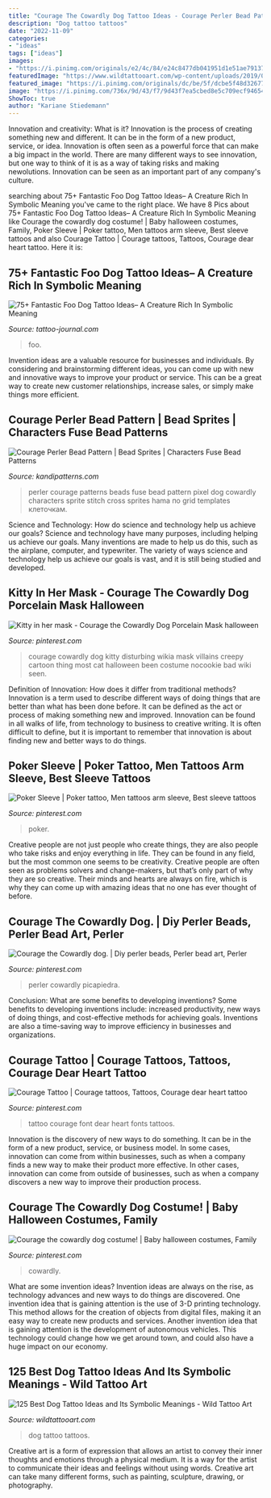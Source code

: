 ```yaml
---
title: "Courage The Cowardly Dog Tattoo Ideas - Courage Perler Bead Pattern"
description: "Dog tattoo tattoos"
date: "2022-11-09"
categories:
- "ideas"
tags: ["ideas"]
images:
- "https://i.pinimg.com/originals/e2/4c/84/e24c8477db041951d1e51ae791374d51.jpg"
featuredImage: "https://www.wildtattooart.com/wp-content/uploads/2019/02/dog-tattoo-91.jpg"
featured_image: "https://i.pinimg.com/originals/dc/be/5f/dcbe5f48d32677d1ae7d01f637f95d5c.png"
image: "https://i.pinimg.com/736x/9d/43/f7/9d43f7ea5cbed8e5c709ecf946543e65.jpg"
ShowToc: true
author: "Kariane Stiedemann"
---
```



Innovation and creativity: What is it?
Innovation is the process of creating something new and different. It can be in the form of a new product, service, or idea. Innovation is often seen as a powerful force that can make a big impact in the world. There are many different ways to see innovation, but one way to think of it is as a way of taking risks and making newolutions. Innovation can be seen as an important part of any company's culture.

	

		
searching about 75+ Fantastic Foo Dog Tattoo Ideas– A Creature Rich In Symbolic Meaning you've came to the right place. We have 8 Pics about 75+ Fantastic Foo Dog Tattoo Ideas– A Creature Rich In Symbolic Meaning like Courage the cowardly dog costume! | Baby halloween costumes, Family, Poker Sleeve | Poker tattoo, Men tattoos arm sleeve, Best sleeve tattoos and also Courage Tattoo | Courage tattoos, Tattoos, Courage dear heart tattoo. Here it is:
		
    
## 75+ Fantastic Foo Dog Tattoo Ideas– A Creature Rich In Symbolic Meaning

<img loading=lazy src="https://tattoo-journal.com/wp-content/uploads/2016/08/foo-dog-tattoo25.jpg" onerror="this.onerror=null;this.src='https://tse3.mm.bing.net/th?id=OIP.xcic9GS3WeAs1O9h55HxlwHaHa&amp;pid=15.1';" alt="75+ Fantastic Foo Dog Tattoo Ideas– A Creature Rich In Symbolic Meaning">

_Source: tattoo-journal.com_

>foo. 

	

Invention ideas are a valuable resource for businesses and individuals. By considering and brainstorming different ideas, you can come up with new and innovative ways to improve your product or service. This can be a great way to create new customer relationships, increase sales, or simply make things more efficient.

    
## Courage Perler Bead Pattern | Bead Sprites | Characters Fuse Bead Patterns

<img loading=lazy src="https://s3.amazonaws.com/kandipatternspatterns/characters/10678_Courage.png" onerror="this.onerror=null;this.src='https://tse4.mm.bing.net/th?id=OIP.BKHkQzTQ4i1zv9YyD8YWNAHaHa&amp;pid=15.1';" alt="Courage Perler Bead Pattern | Bead Sprites | Characters Fuse Bead Patterns">

_Source: kandipatterns.com_

>perler courage patterns beads fuse bead pattern pixel dog cowardly characters sprite stitch cross sprites hama по grid templates клеточкам. 

	

Science and Technology: How do science and technology help us achieve our goals?
Science and technology have many purposes, including helping us achieve our goals. Many inventions are made to help us do this, such as the airplane, computer, and typewriter. The variety of ways science and technology help us achieve our goals is vast, and it is still being studied and developed.

    
## Kitty In Her Mask - Courage The Cowardly Dog Porcelain Mask Halloween

<img loading=lazy src="https://i.pinimg.com/originals/dc/be/5f/dcbe5f48d32677d1ae7d01f637f95d5c.png" onerror="this.onerror=null;this.src='https://tse1.mm.bing.net/th?id=OIP.IwmKku_TV8dnmKrMN6ZzGgAAAA&amp;pid=15.1';" alt="Kitty in her mask - Courage the Cowardly Dog Porcelain Mask halloween">

_Source: pinterest.com_

>courage cowardly dog kitty disturbing wikia mask villains creepy cartoon thing most cat halloween been costume nocookie bad wiki seen. 

	

Definition of Innovation: How does it differ from traditional methods?
Innovation is a term used to describe different ways of doing things that are better than what has been done before. It can be defined as the act or process of making something new and improved. Innovation can be found in all walks of life, from technology to business to creative writing. It is often difficult to define, but it is important to remember that innovation is about finding new and better ways to do things.

    
## Poker Sleeve | Poker Tattoo, Men Tattoos Arm Sleeve, Best Sleeve Tattoos

<img loading=lazy src="https://i.pinimg.com/736x/fb/88/4f/fb884f1f0146714520102bd5a12824dd.jpg" onerror="this.onerror=null;this.src='https://tse2.mm.bing.net/th?id=OIP.sUUxe7jVVmTC9MqsIurw0AHaJQ&amp;pid=15.1';" alt="Poker Sleeve | Poker tattoo, Men tattoos arm sleeve, Best sleeve tattoos">

_Source: pinterest.com_

>poker. 

	

Creative people are not just people who create things, they are also people who take risks and enjoy everything in life. They can be found in any field, but the most common one seems to be creativity. Creative people are often seen as problems solvers and change-makers, but that’s only part of why they are so creative. Their minds and hearts are always on fire, which is why they can come up with amazing ideas that no one has ever thought of before.

    
## Courage The Cowardly Dog. | Diy Perler Beads, Perler Bead Art, Perler

<img loading=lazy src="https://i.pinimg.com/736x/39/b6/a4/39b6a41ab895e8850e8808e19b29696f.jpg" onerror="this.onerror=null;this.src='https://tse1.mm.bing.net/th?id=OIP.cxWHm_3BF86L329nAHMnyQHaFj&amp;pid=15.1';" alt="Courage the Cowardly dog. | Diy perler beads, Perler bead art, Perler">

_Source: pinterest.com_

>perler cowardly picapiedra. 

	

Conclusion: What are some benefits to developing inventions?
Some benefits to developing inventions include: increased productivity, new ways of doing things, and cost-effective methods for achieving goals. Inventions are also a time-saving way to improve efficiency in businesses and organizations.

    
## Courage Tattoo | Courage Tattoos, Tattoos, Courage Dear Heart Tattoo

<img loading=lazy src="https://i.pinimg.com/originals/e2/4c/84/e24c8477db041951d1e51ae791374d51.jpg" onerror="this.onerror=null;this.src='https://tse4.mm.bing.net/th?id=OIP.lvFeMhb6M8F-lzQTY8jElgHaNJ&amp;pid=15.1';" alt="Courage Tattoo | Courage tattoos, Tattoos, Courage dear heart tattoo">

_Source: pinterest.com_

>tattoo courage font dear heart fonts tattoos. 

	

Innovation is the discovery of new ways to do something. It can be in the form of a new product, service, or business model. In some cases, innovation can come from within businesses, such as when a company finds a new way to make their product more effective. In other cases, innovation can come from outside of businesses, such as when a company discovers a new way to improve their production process.

    
## Courage The Cowardly Dog Costume! | Baby Halloween Costumes, Family

<img loading=lazy src="https://i.pinimg.com/736x/9d/43/f7/9d43f7ea5cbed8e5c709ecf946543e65.jpg" onerror="this.onerror=null;this.src='https://tse3.mm.bing.net/th?id=OIP.tolzLah00qvwTk3w1DgTvwHaJ3&amp;pid=15.1';" alt="Courage the cowardly dog costume! | Baby halloween costumes, Family">

_Source: pinterest.com_

>cowardly. 

	

What are some invention ideas?
Invention ideas are always on the rise, as technology advances and new ways to do things are discovered. One invention idea that is gaining attention is the use of 3-D printing technology. This method allows for the creation of objects from digital files, making it an easy way to create new products and services. Another invention idea that is gaining attention is the development of autonomous vehicles. This technology could change how we get around town, and could also have a huge impact on our economy.

    
## 125 Best Dog Tattoo Ideas And Its Symbolic Meanings - Wild Tattoo Art

<img loading=lazy src="https://www.wildtattooart.com/wp-content/uploads/2019/02/dog-tattoo-91.jpg" onerror="this.onerror=null;this.src='https://tse2.mm.bing.net/th?id=OIP.XIJkanEopT_O6g6uj-SReQHaJQ&amp;pid=15.1';" alt="125 Best Dog Tattoo Ideas and Its Symbolic Meanings - Wild Tattoo Art">

_Source: wildtattooart.com_

>dog tattoo tattoos. 

	

Creative art is a form of expression that allows an artist to convey their inner thoughts and emotions through a physical medium. It is a way for the artist to communicate their ideas and feelings without using words. Creative art can take many different forms, such as painting, sculpture, drawing, or photography.

